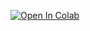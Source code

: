 [![Open In Colab](https://colab.research.google.com/assets/colab-badge.svg)](https://colab.research.google.com/github/neuralfalconbackup/Phi-3-vision-128k-instruct-colab/blob/main/Phi_3_vision_128k_instruct_Chatbot_%26_Realtime_Google_Colab.ipynb)
